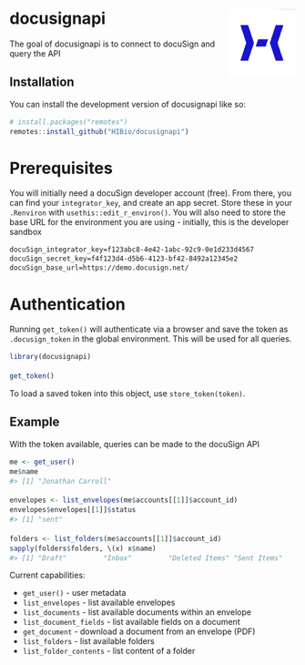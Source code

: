 
<!-- README.md is generated from README.Rmd. Please edit that file -->

# docusignapi <img src="man/figures/logo.png" align="right" height="120" />

<!-- badges: start -->
<!-- badges: end -->

The goal of docusignapi is to connect to docuSign and query the API

## Installation

You can install the development version of docusignapi like so:

``` r
# install.packages("remotes")
remotes::install_github("HIBio/docusignapi")
```

# Prerequisites

You will initially need a docuSign developer account (free). From there,
you can find your `integrator_key`, and create an app secret. Store
these in your `.Renviron` with `usethis::edit_r_environ()`. You will
also need to store the base URL for the environment you are using -
initially, this is the developer sandbox

    docuSign_integrator_key=f123abc8-4e42-1abc-92c9-0e1d233d4567
    docuSign_secret_key=f4f123d4-d5b6-4123-bf42-8492a12345e2
    docuSign_base_url=https://demo.docusign.net/

# Authentication

Running `get_token()` will authenticate via a browser and save the token
as `.docusign_token` in the global environment. This will be used for
all queries.

``` r
library(docusignapi)

get_token()
```

To load a saved token into this object, use `store_token(token)`.

## Example

With the token available, queries can be made to the docuSign API

``` r
me <- get_user()
me$name
#> [1] "Jonathan Carroll"

envelopes <- list_envelopes(me$accounts[[1]]$account_id)
envelopes$envelopes[[1]]$status
#> [1] "sent"

folders <- list_folders(me$accounts[[1]]$account_id)
sapply(folders$folders, \(x) x$name)
#> [1] "Draft"         "Inbox"         "Deleted Items" "Sent Items"
```

Current capabilities:

- `get_user()` - user metadata
- `list_envelopes` - list available envelopes
- `list_documents` - list available documents within an envelope
- `list_document_fields` - list available fields on a document
- `get_document` - download a document from an envelope (PDF)
- `list_folders` - list available folders
- `list_folder_contents` - list content of a folder
